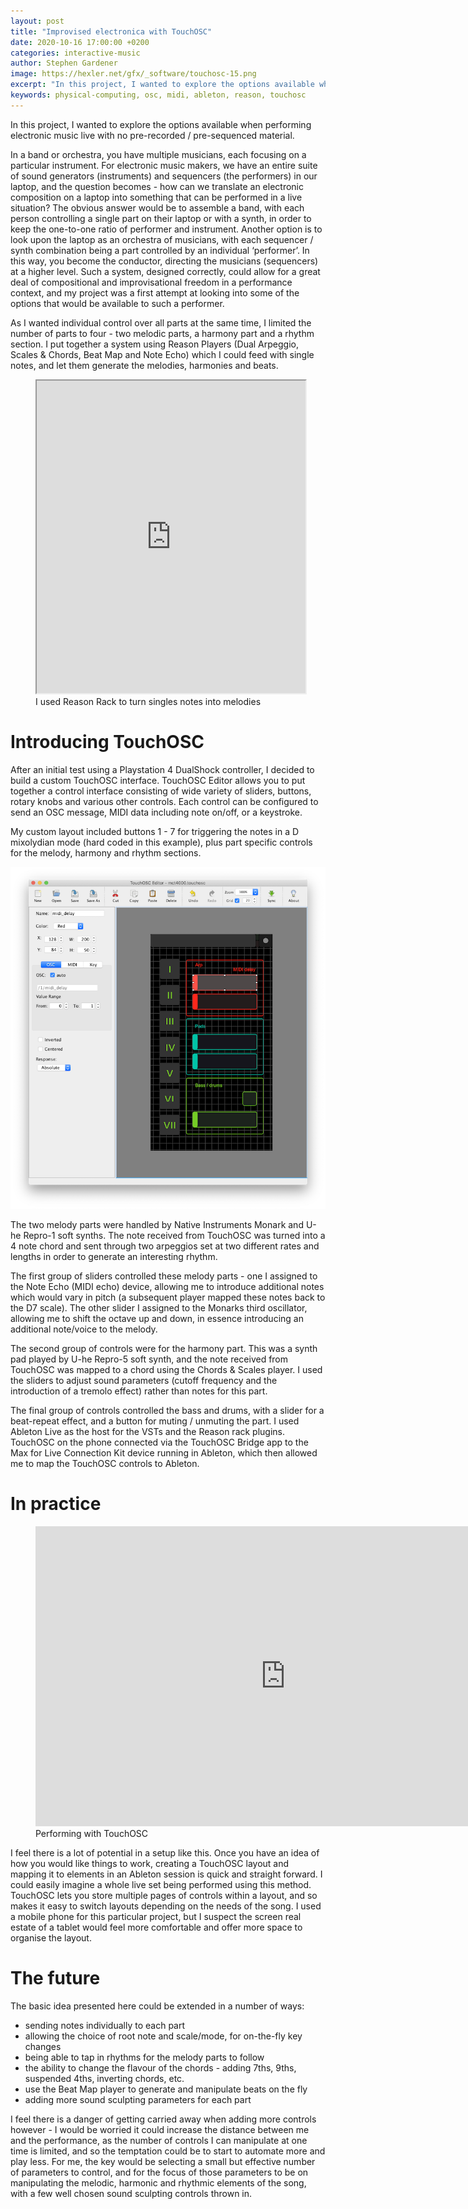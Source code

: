 ```yaml
---
layout: post
title: "Improvised electronica with TouchOSC"
date: 2020-10-16 17:00:00 +0200
categories: interactive-music
author: Stephen Gardener
image: https://hexler.net/gfx/_software/touchosc-15.png
excerpt: "In this project, I wanted to explore the options available when performing electronic music live with no pre-recorded / pre-sequenced material."
keywords: physical-computing, osc, midi, ableton, reason, touchosc
---
```


In this project, I wanted to explore the options available when performing electronic music live with no pre-recorded / pre-sequenced material.

In a band or orchestra, you have multiple musicians, each focusing on a particular instrument. For electronic music makers, we have an entire suite of sound generators (instruments) and sequencers (the performers) in our laptop, and the question becomes - how can we translate an electronic composition on a laptop into something that can be performed in a live situation? The obvious answer would be to assemble a band, with each person controlling a single part on their laptop or with a synth, in order to keep the one-to-one ratio of performer and instrument. Another option is to look upon the laptop as an orchestra of musicians, with each sequencer / synth combination being a part controlled by an individual ‘performer’. In this way, you become the conductor, directing the musicians (sequencers) at a higher level. Such a system, designed correctly, could allow for a great deal of compositional and improvisational freedom in a performance context, and my project was a first attempt at looking into some of the options that would be available to such a performer.

As I wanted individual control over all parts at the same time, I limited the number of parts to four - two melodic parts, a harmony part and a rhythm section. I put together a system using Reason Players (Dual Arpeggio, Scales & Chords, Beat Map and Note Echo) which I could feed with single notes, and let them generate the melodies, harmonies and beats.

<figure style="float: none">
    <iframe src="https://drive.google.com/file/d/1_YgCD0Wx22rZaVOnwaqpeO4hCRWMwnI8/preview" width="430" height="500"></iframe>
    <figcaption>I used Reason Rack to turn singles notes into melodies</figcaption>
</figure>


# Introducing TouchOSC

After an initial test using a Playstation 4 DualShock controller, I decided to build a custom TouchOSC interface. TouchOSC Editor allows you to put together a control interface consisting of wide variety of sliders, buttons, rotary knobs and various other controls. Each control can be configured to send an OSC message, MIDI data including note on/off, or a keystroke.

My custom layout included buttons 1 - 7 for triggering the notes in a D mixolydian mode (hard coded in this example), plus part specific controls for the melody, harmony and rhythm sections.

![TouchOSC layout](/assets/image/2020_10_16_stephedg_touchosc.png)

The two melody parts were handled by Native Instruments Monark and U-he Repro-1 soft synths. The note received from TouchOSC was turned into a 4 note chord and sent through two arpeggios set at two different rates and lengths in order to generate an interesting rhythm.

The first group of sliders controlled these melody parts - one I assigned to the Note Echo (MIDI echo) device, allowing me to introduce additional notes which would vary in pitch (a subsequent player mapped these notes back to the D7 scale). The other slider I assigned to the Monarks third oscillator, allowing me to shift the octave up and down, in essence introducing an additional note/voice to the melody.

The second group of controls were for the harmony part. This was a synth pad played by U-he Repro-5 soft synth, and the note received from TouchOSC was mapped to a chord using the Chords & Scales player. I used the sliders to adjust sound parameters (cutoff frequency and the introduction of a tremolo effect) rather than notes for this part.

The final group of controls controlled the bass and drums, with a slider for a beat-repeat effect, and a button for muting / unmuting the part.
I used Ableton Live as the host for the VSTs and the Reason rack plugins. TouchOSC on the phone connected via the TouchOSC Bridge app to the Max for Live Connection Kit device running in Ableton, which then allowed me to map the TouchOSC controls to Ableton.


# In practice


<figure style="float: none">
    <iframe width="800" height="480" src="https://www.youtube-nocookie.com/embed/VhKo2_FoRFs" frameborder="0" allowfullscreen></iframe>
    <figcaption>Performing with TouchOSC</figcaption>
</figure>


I feel there is a lot of potential in a setup like this. Once you have an idea of how you would like things to work, creating a TouchOSC layout and mapping it to elements in an Ableton session is quick and straight forward. I could easily imagine a whole live set being performed using this method. TouchOSC lets you store multiple pages of controls within a layout, and so makes it easy to switch layouts depending on the needs of the song. I used a mobile phone for this particular project, but I suspect the screen real estate of a tablet would feel more comfortable and offer more space to organise the layout.

# The future
The basic idea presented here could be extended in a number of ways:
- sending notes individually to each part
- allowing the choice of root note and scale/mode, for on-the-fly key changes
- being able to tap in rhythms for the melody parts to follow
- the ability to change the flavour of the chords - adding 7ths, 9ths, suspended 4ths, inverting chords, etc.
- use the Beat Map player to generate and manipulate beats on the fly
- adding more sound sculpting parameters for each part

I feel there is a danger of getting carried away when adding more controls however - I would be worried it could increase the distance between me and the performance, as the number of controls I can manipulate at one time is limited, and so the temptation could be to start to automate more and play less. For me, the key would be selecting a small but effective number of parameters to control, and for the focus of those parameters to be on manipulating the melodic, harmonic and rhythmic elements of the song, with a few well chosen sound sculpting controls thrown in.
